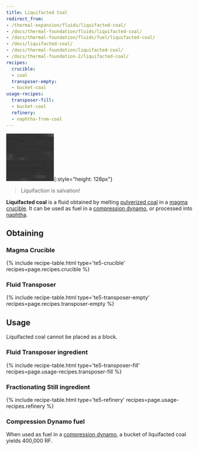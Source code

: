 ```yaml
---
title: Liquifacted Coal
redirect_from:
- /thermal-expansion/fluids/liquifacted-coal/
- /docs/thermal-foundation/fluids/liquifacted-coal/
- /docs/thermal-foundation/fluids/fuel/liquifacted-coal/
- /docs/liquifacted-coal/
- /docs/thermal-foundation/liquifacted-coal/
- /docs/thermal-foundation-2/liquifacted-coal/
recipes:
  crucible:
  - coal
  transposer-empty:
  - bucket-coal
usage-recipes:
  transposer-fill:
  - bucket-coal
  refinery:
  - naphtha-from-coal
---
```


![Liquifacted coal](/assets/images/thermal-foundation-2/liquifacted-coal.gif){:style="height: 128px"}

> Liquifaction is salvation!


**Liquifacted coal** is a fluid obtained by melting [pulverized
coal](/docs/1.12/thermal-foundation-2/pulverized-coal/) in a [magma crucible](/docs/1.12/thermal-expansion-5/magma-crucible/). It
can be used as fuel in a [compression dynamo](/docs/1.12/thermal-expansion-5/compression-dynamo/), or
processed into [naphtha](/docs/1.12/thermal-foundation-2/naphtha/).


Obtaining
---------

### Magma Crucible
{% include recipe-table.html type='te5-crucible' recipes=page.recipes.crucible %}

### Fluid Transposer
{% include recipe-table.html type='te5-transposer-empty' recipes=page.recipes.transposer-empty %}


Usage
-----

Liquifacted coal cannot be placed as a block.

### Fluid Transposer ingredient
{% include recipe-table.html type='te5-transposer-fill' recipes=page.usage-recipes.transposer-fill %}

### Fractionating Still ingredient
{% include recipe-table.html type='te5-refinery' recipes=page.usage-recipes.refinery %}

### Compression Dynamo fuel
When used as fuel in a [compression dynamo](/docs/1.12/thermal-expansion-5/compression-dynamo/), a bucket
of liquifacted coal yields 400,000 RF.
